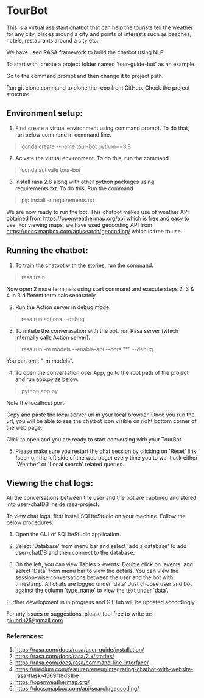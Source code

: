 # TourBot
This is a virtual assistant chatbot that can help the tourists tell the weather for any city, places 
around a city and points of interests such as beaches, hotels, restaurants around a city etc. 

We have used RASA framework to build the chatbot using NLP.

To start with, create a project folder named 'tour-guide-bot' as an example. 

Go to the command prompt and then change it to project path. 

Run git clone command to clone the repo from GitHub. Check the project structure.

## Environment setup:

1. First create a virtual environment using command prompt. To do that, run below command in command line.

> conda create --name tour-bot python==3.8

2. Acivate the virtual environment. To do this, run the command

> conda activate tour-bot

3. Install rasa 2.8 along with other python packages using requirements.txt. To do this, Run the command

> pip install -r requirements.txt

We are now ready to run the bot.
This chatbot makes use of weather API obtained from https://openweathermap.org/api which is free and 
easy to use. For viewing maps, we have used geocoding API from https://docs.mapbox.com/api/search/geocoding/
which is free to use.


## Running the chatbot:

1) To train the chatbot with the stories, run the command.

> rasa train

Now open 2 more terminals using start command and execute steps 2, 3 & 4 in 3 different terminals separately.

2) Run the Action server in debug mode.

> rasa run actions --debug

3) To initiate the converasation with the bot, run Rasa server (which internally calls Action server). 

> rasa run -m models --enable-api --cors "*" --debug

You can omit "-m models".

4) To open the conversation over App, go to the root path of the project and run app.py as below.

> python app.py

Note the localhost port. 

Copy and paste the local server url in your local browser. Once you run the url,
you will be able to see the chatbot icon visible on right bottom corner of the web page.

Click to open and you are ready to start conversing with your TourBot.

5) Please make sure you restart the chat session by clicking on 'Reset' link (seen on the left side of the web page) 
every time you to want ask either 'Weather' or 'Local search' related queries.

## Viewing the chat logs:

All the conversations between the user and the bot are captured and stored into user-chatDB inside rasa-project.

To view chat logs, first install SQLiteStudio on your machine. Follow the below procedures: 

1) Open the GUI of SQLiteStudio application.

2) Select 'Database' from menu bar and select 'add a database' to add user-chatDB and then connect to the database.   

3) On the left, you can view Tables > events. Double click on 'events' and select 'Data' from menu bar to view the details.
You can view the session-wise conversations between the user and the bot with timestamp. All chats are logged under 'data'
Just choose user and bot against the column 'type_name' to view the text under 'data'.
 
Further development is in progress and GitHub will be updated accordingly. 

For any issues or suggestions, please feel free to write to: pkundu25@gmail.com

### References:
1. https://rasa.com/docs/rasa/user-guide/installation/ 
2. https://rasa.com/docs/rasa/2.x/stories/
3. https://rasa.com/docs/rasa/command-line-interface/
3. https://medium.com/featurepreneur/integrating-chatbot-with-website-rasa-flask-4569f18d31be
4. https://openweathermap.org/
5. https://docs.mapbox.com/api/search/geocoding/